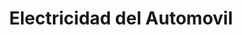 ---
title: "Electricidad del Automovil"
url: /ciudad-autonoma-de-buenos-aires/electricidad-del-automovil-avenida-avellaneda/
shop: piezas de automóviles
---